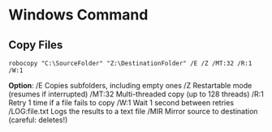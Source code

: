 # Windows Command 

## Copy Files
```CMD
robocopy "C:\SourceFolder" "Z:\DestinationFolder" /E /Z /MT:32 /R:1 /W:1
```

**Option**:
/E	    Copies subfolders, including empty ones
/Z	    Restartable mode (resumes if interrupted)
/MT:32	Multi-threaded copy (up to 128 threads)
/R:1	  Retry 1 time if a file fails to copy
/W:1	  Wait 1 second between retries
/LOG:file.txt	Logs the results to a text file
/MIR	  Mirror source to destination (careful: deletes!)

